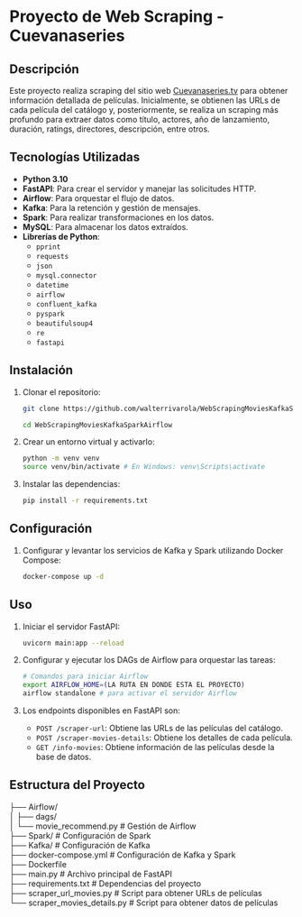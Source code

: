 # Proyecto de Web Scraping - Cuevanaseries

## Descripción

Este proyecto realiza scraping del sitio web [Cuevanaseries.tv](https://cuevanaseries.tv) para obtener información detallada de películas. Inicialmente, se obtienen las URLs de cada película del catálogo y, posteriormente, se realiza un scraping más profundo para extraer datos como título, actores, año de lanzamiento, duración, ratings, directores, descripción, entre otros.

## Tecnologías Utilizadas

- **Python 3.10**
- **FastAPI**: Para crear el servidor y manejar las solicitudes HTTP.
- **Airflow**: Para orquestar el flujo de datos.
- **Kafka**: Para la retención y gestión de mensajes.
- **Spark**: Para realizar transformaciones en los datos.
- **MySQL**: Para almacenar los datos extraídos.
- **Librerías de Python**:
  - `pprint`
  - `requests`
  - `json`
  - `mysql.connector`
  - `datetime`
  - `airflow`
  - `confluent_kafka`
  - `pyspark`
  - `beautifulsoup4`
  - `re`
  - `fastapi`

## Instalación

1. Clonar el repositorio:
    ```bash
    git clone https://github.com/walterrivarola/WebScrapingMoviesKafkaSparkAirflow.git
    
    cd WebScrapingMoviesKafkaSparkAirflow
    ```

2. Crear un entorno virtual y activarlo:
    ```bash
    python -m venv venv
    source venv/bin/activate # En Windows: venv\Scripts\activate
    ```

3. Instalar las dependencias:
    ```bash
    pip install -r requirements.txt
    ```

## Configuración

1. Configurar y levantar los servicios de Kafka y Spark utilizando Docker Compose:
    ```bash
    docker-compose up -d
    ```

## Uso

1. Iniciar el servidor FastAPI:
    ```bash
    uvicorn main:app --reload
    ```

2. Configurar y ejecutar los DAGs de Airflow para orquestar las tareas:
    ```bash
    # Comandos para iniciar Airflow
    export AIRFLOW_HOME=(LA RUTA EN DONDE ESTA EL PROYECTO)
    airflow standalone # para activar el servidor Airflow
    ```

3. Los endpoints disponibles en FastAPI son:
    - `POST /scraper-url`: Obtiene las URLs de las películas del catálogo.
    - `POST /scraper-movies-details`: Obtiene los detalles de cada película.
    - `GET /info-movies`: Obtiene información de las películas desde la base de datos.

## Estructura del Proyecto
├── Airflow/<br>
│ ├── dags/<br>
│ └── movie_recommend.py # Gestión de Airflow<br>
├── Spark/ # Configuración de Spark<br>
├── Kafka/ # Configuración de Kafka<br>
├── docker-compose.yml # Configuración de Kafka y Spark<br>
├── Dockerfile<br>
├── main.py # Archivo principal de FastAPI<br>
├── requirements.txt # Dependencias del proyecto<br>
├── scraper_url_movies.py # Script para obtener URLs de películas<br>
└── scraper_movies_details.py # Script para obtener datos de películas
